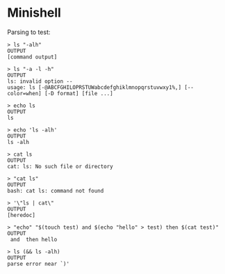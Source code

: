 # Minishell

Parsing to test:

```shell
> ls "-alh"
OUTPUT
[command output]
```

```shell
> ls "-a -l -h"
OUTPUT
ls: invalid option --
usage: ls [-@ABCFGHILOPRSTUWabcdefghiklmnopqrstuvwxy1%,] [--color=when] [-D format] [file ...]
```

```shell
> echo ls
OUTPUT
ls
```

```shell
> echo 'ls -alh'
OUTPUT
ls -alh
```

```shell
> cat ls
OUTPUT
cat: ls: No such file or directory
```

```shell
> "cat ls"
OUTPUT
bash: cat ls: command not found
```

```shell
> '\"ls | cat\"
OUTPUT
[heredoc]
```

```shell
> "echo" "$(touch test) and $(echo "hello" > test) then $(cat test)"
OUTPUT
 and  then hello
```

```shell
> ls (&& ls -alh)
OUTPUT
parse error near `)'
```

